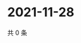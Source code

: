 # 2021-11-28

共 0 条

<!-- BEGIN WEIBO -->
<!-- 最后更新时间 Sun Nov 28 2021 02:00:38 GMT+0800 (China Standard Time) -->

<!-- END WEIBO -->
